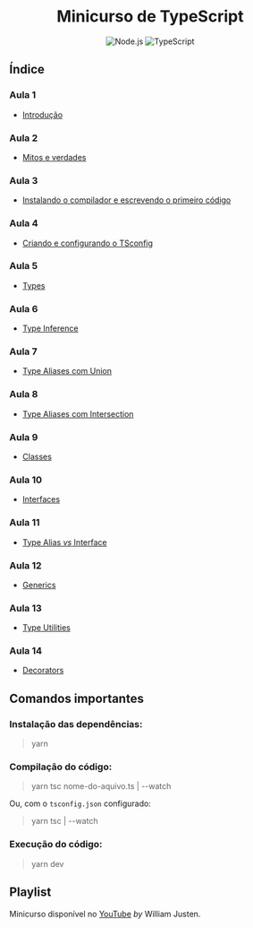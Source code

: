 <h1 align="center">
  Minicurso de TypeScript
</h1>

<p align="center">
  <img src="https://img.shields.io/badge/Node.js-339933?style=for-the-badge&logo=nodedotjs&logoColor=white" alt="Node.js">
  <img src="https://img.shields.io/badge/TypeScript-007ACC?style=for-the-badge&logo=typescript&logoColor=white" alt="TypeScript">
</p>

## Índice

### Aula 1
- [Introdução](aula1-introducao)

### Aula 2
- [Mitos e verdades](aula2-mitos-verdades)

### Aula 3
- [Instalando o compilador e escrevendo o primeiro código](aula3-instalando-compilador-escrevendo-primeiro-codigo)

### Aula 4
- [Criando e configurando o TSconfig](aula4-criando-configurando-tsconfig)

### Aula 5
- [Types](aula5-types)

### Aula 6
- [Type Inference](aula6-type-inference)

### Aula 7
- [Type Aliases com Union](aula7-type-aliases-union)

### Aula 8
- [Type Aliases com Intersection](aula8-type-aliases-intersection)

### Aula 9
- [Classes](aula9-classes)

### Aula 10
- [Interfaces](aula10-interfaces)

### Aula 11
- [Type Alias *vs* Interface](aula11-type-alias-interface)

### Aula 12
- [Generics](aula12-generics)

### Aula 13
- [Type Utilities](aula13-type-utilities)

### Aula 14
- [Decorators](aula14-decorators)

## Comandos importantes

### Instalação das dependências:
> yarn

### Compilação do código:
> yarn tsc nome-do-aquivo.ts | --watch

Ou, com o `tsconfig.json` configurado:

> yarn tsc | --watch

### Execução do código:
> yarn dev

## Playlist
Minicurso disponível no [YouTube](https://youtube.com/playlist?list=PLlAbYrWSYTiPanrzauGa7vMuve7_vnXG_) *by* William Justen.

